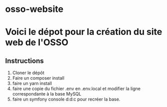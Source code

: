 # osso-website

Voici le dépot pour la création du site web de l'OSSO
=================================
## Instructions
1. Cloner le dépôt
2. Faire un composer install
3. faire un yarn install
4. faire une copie du fichier .env en .env.local et modifier la ligne correspondante à la base MySQL
5. faire un symfony console d:d:c pour recréer la base.
